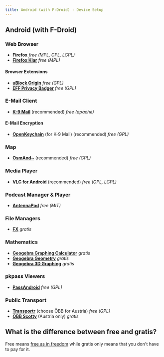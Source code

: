 ```yaml
---
title: Android (with F-Droid) - Device Setup
---
```

## Android (with F-Droid)

### Web Browser

- [**Firefox**](https://play.google.com/store/apps/details?id=org.mozilla.firefox) _free (MPL, GPL, LGPL)_
- [**Firefox Klar**](https://play.google.com/store/apps/details?id=org.mozilla.klar) _free (MPL)_

#### Browser Extensions

- [**uBlock Origin**](https://addons.mozilla.org/firefox/addon/ublock-origin/) _free (GPL)_
- [**EFF Privacy Badger**](https://www.eff.org/privacybadger) _free (GPL)_


### E-Mail Client

- [**K-9 Mail**](https://play.google.com/store/apps/details?id=com.fsck.k9) (recommended) _free (apache)_

#### E-Mail Encryption

- [**OpenKeychain**](https://play.google.com/store/apps/details?id=org.sufficientlysecure.keychain) (for K-9 Mail) (recommended) _free (GPL)_


### Map

- [**OsmAnd~**](https://play.google.com/store/apps/details?id=net.osmand) (recommended) _free (GPL)_


### Media Player

- [**VLC for Android**](https://play.google.com/store/apps/details?id=org.videolan.vlc) (recommended) _free (GPL, LGPL)_


### Podcast Manager & Player

- [**AntennaPod**](https://play.google.com/store/apps/details?id=de.danoeh.antennapod) _free (MIT)_


### File Managers

- [**FX**](https://play.google.com/store/apps/details?id=nextapp.fx) _gratis_


### Mathematics

- [**Geogebra Graphing Calculator**](https://play.google.com/store/apps/details?id=org.geogebra.android) _gratis_
- [**Geogebra Geometry**](https://play.google.com/store/apps/details?id=org.geogebra.android.geometry) _gratis_
- [**Geogebra 3D Graphing**](https://play.google.com/store/apps/details?id=org.geogebra.android.g3d) _gratis_


### pkpass Viewers

- [**PassAndroid**](https://play.google.com/store/apps/details?id=org.ligi.passandroid) _free (GPL)_


### Public Transport

- [**Transportr**](https://play.google.com/store/apps/details?id=de.grobox.liberario) (choose ÖBB for Austria) _free (GPL)_
- [**ÖBB Scotty**](https://play.google.com/store/apps/details?id=de.hafas.android.oebb) (Austria only) _gratis_


## What is the difference between free and gratis?

Free means [free as in freedom](https://www.gnu.org/philosophy/free-sw.html) while gratis only means that
you don't have to pay for it.
